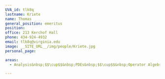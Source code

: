 ```yaml
---
UVA_id: tlk8q
lastname: Kriete
name: Thomas
general_position: emeritus
position:
office: 213 Kerchof Hall
phone: 434-924-4932
email: tlk8q@virginia.edu
image: __SITE_URL__/img/people/Kriete.jpg
personal_page:

areas:
  - Analysis&nbsp;$$\cup$$&nbsp;PDEs&nbsp;$$\cup$$&nbsp;Operator Algebras

---
```

